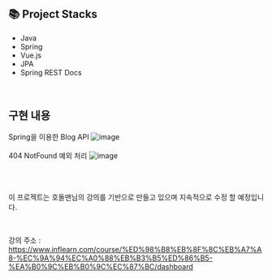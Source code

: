 ## :books: Project Stacks
- Java
- Spring
- Vue.js
- JPA
- Spring REST Docs
<br>

## 구현 내용
Spring을 이용한 Blog API
![image](https://user-images.githubusercontent.com/96384842/235093820-009e9c16-7660-4c24-8887-8b9dc90e4661.png)
<br>
<br>
404 NotFound 예외 처리
![image](https://github.com/Arcana12/diblog/assets/96384842/457d2bc2-3e2e-43d5-b34b-b4f21e568a01)
<br>
<br>

<br>
<p> 이 프로젝트는 호돌맨님의 강의를 기반으로 만들고 있으며 지속적으로 수정 할 예정입니다.</p>
<br>

강의 주소 : <br>
https://www.inflearn.com/course/%ED%98%B8%EB%8F%8C%EB%A7%A8-%EC%9A%94%EC%A0%88%EB%B3%B5%ED%86%B5-%EA%B0%9C%EB%B0%9C%EC%87%BC/dashboard
